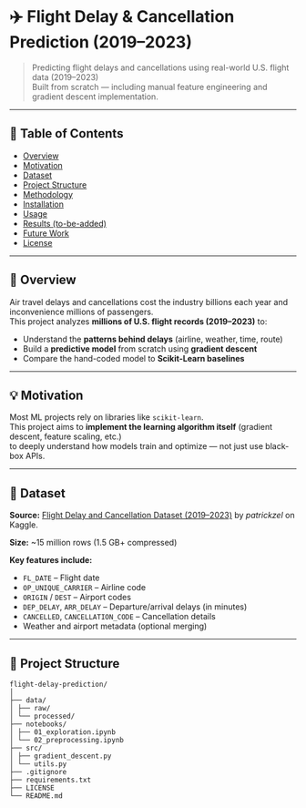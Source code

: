 # ✈️ Flight Delay & Cancellation Prediction (2019–2023)

> Predicting flight delays and cancellations using real-world U.S. flight data (2019–2023)  
> Built from scratch — including manual feature engineering and gradient descent implementation.

---

## 📖 Table of Contents
- [Overview](#-overview)
- [Motivation](#-motivation)
- [Dataset](#-dataset)
- [Project Structure](#-project-structure)
- [Methodology](#-methodology)
- [Installation](#-installation)
- [Usage](#-usage)
- [Results (to-be-added)](#-results-to-be-added)
- [Future Work](#-future-work)
- [License](#-license)

---

## 🚀 Overview

Air travel delays and cancellations cost the industry billions each year and inconvenience millions of passengers.  
This project analyzes **millions of U.S. flight records (2019–2023)** to:

- Understand the **patterns behind delays** (airline, weather, time, route)
- Build a **predictive model** from scratch using **gradient descent**
- Compare the hand-coded model to **Scikit-Learn baselines**

---

## 💡 Motivation

Most ML projects rely on libraries like `scikit-learn`.  
This project aims to **implement the learning algorithm itself** (gradient descent, feature scaling, etc.)  
to deeply understand how models train and optimize — not just use black-box APIs.

---

## 🧠 Dataset

**Source:** [Flight Delay and Cancellation Dataset (2019–2023)](https://www.kaggle.com/datasets/patrickzel/flight-delay-and-cancellation-dataset-2019-2023) by *patrickzel* on Kaggle.

**Size:** ~15 million rows (1.5 GB+ compressed)

**Key features include:**
- `FL_DATE` – Flight date  
- `OP_UNIQUE_CARRIER` – Airline code  
- `ORIGIN` / `DEST` – Airport codes  
- `DEP_DELAY`, `ARR_DELAY` – Departure/arrival delays (in minutes)  
- `CANCELLED`, `CANCELLATION_CODE` – Cancellation details  
- Weather and airport metadata (optional merging)

---

## 🧩 Project Structure
```
flight-delay-prediction/
│
├── data/
│ ├── raw/
│ └── processed/
├── notebooks/
│ ├── 01_exploration.ipynb
│ └── 02_preprocessing.ipynb
├── src/
│ ├── gradient_descent.py
│ └── utils.py
├── .gitignore
├── requirements.txt
├── LICENSE
└── README.md
```